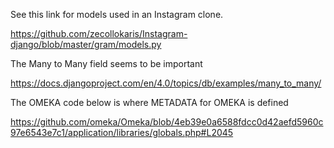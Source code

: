 
See this link for models used in an Instagram clone.


https://github.com/zecollokaris/Instagram-django/blob/master/gram/models.py


The Many to Many field seems to be important

https://docs.djangoproject.com/en/4.0/topics/db/examples/many_to_many/


The OMEKA code below is where METADATA for OMEKA is defined

https://github.com/omeka/Omeka/blob/4eb39e0a6588fdcc0d42aefd5960c97e6543e7c1/application/libraries/globals.php#L2045


